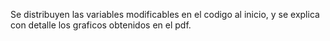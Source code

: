 Se distribuyen las variables modificables en el codigo al inicio, y se explica con detalle los graficos obtenidos en el pdf.